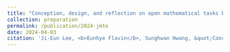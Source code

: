 ```yaml
---
title: "Conception, design, and reflection on open mathematical tasks by pre-service elementary teachers"
collection: preparation
permalink: /publication/2024-jmte
date: 2024-04-03
citation: 'Ji-Eun Lee, <b>Eunhye Flavin</b>, Sunghwan Hwang, &quot;Conception, design, and reflection on open mathematical tasks by pre-service elementary teachers,&quot; conditionally accepted to <i>Journal of Mathematics Teacher Education</i>, 2024.'
---
```

